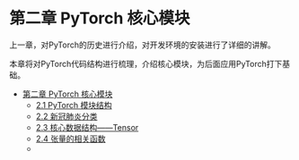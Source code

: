 # 第二章 PyTorch 核心模块

上一章，对PyTorch的历史进行介绍，对开发环境的安装进行了详细的讲解。

本章将对PyTorch代码结构进行梳理，介绍核心模块，为后面应用PyTorch打下基础。

* [第二章 PyTorch 核心模块](README.md)
  * [2.1 PyTorch 模块结构](2.1-module-tree.md)
  * [2.2 新冠肺炎分类](2.2-covid-19-cls.md)
  * [2.3 核心数据结构——Tensor](2.3-datastruct-tensor.md)
  * [2.4 张量的相关函数](2.4-method-tensor.md)
  * 

